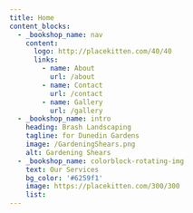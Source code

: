 ```yaml
---
title: Home
content_blocks:
  - _bookshop_name: nav
    content:
      logo: http://placekitten.com/40/40
      links:
        - name: About
          url: /about
        - name: Contact
          url: /contact
        - name: Gallery
          url: /gallery
  - _bookshop_name: intro
    heading: Brash Landscaping
    tagline: for Dunedin Gardens
    image: /GardeningShears.png
    alt: Gardening Shears
  - _bookshop_name: colorblock-rotating-img
    text: Our Services
    bg_color: '#6259f1'
    image: https://placekitten.com/300/300
    list:
---
```

